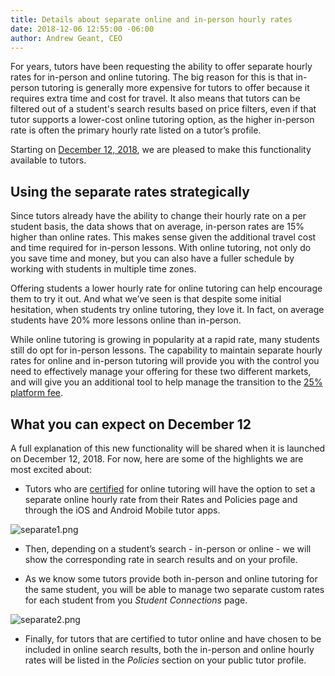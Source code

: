 ```yaml
---
title: Details about separate online and in-person hourly rates
date: 2018-12-06 12:55:00 -06:00
author: Andrew Geant, CEO
---
```


For years, tutors have been requesting the ability to offer separate hourly rates for in-person and online tutoring. The big reason for this is that in-person tutoring is generally more expensive for tutors to offer because it requires extra time and cost for travel. It also means that tutors can be filtered out of a student's search results based on price filters, even if that tutor supports a lower-cost online tutoring option, as the higher in-person rate is often the primary hourly rate listed on a tutor’s profile.  

Starting on [December 12, 2018](https://www.wyzant.com/blog/tutor/hourly-rate-support/), we are pleased to make this functionality available to tutors. 

## Using the separate rates strategically 

Since tutors already have the ability to change their hourly rate on a per student basis, the data shows that on average, in-person rates are 15% higher than online rates. This makes sense given the additional travel cost and time required for in-person lessons. With online tutoring, not only do you save time and money, but you can also have a fuller schedule by working with students in multiple time zones. 

Offering students a lower hourly rate for online tutoring can help encourage them to try it out. And what we’ve seen is that despite some initial hesitation, when students try online tutoring, they love it. In fact, on average students have 20% more lessons online than in-person.

While online tutoring is growing in popularity at a rapid rate, many students still do opt for in-person lessons. The capability to maintain separate hourly rates for online and in-person tutoring will provide you with the control you need to effectively manage your offering for these two different markets, and will give you an additional tool to help manage the transition to the [25% platform fee](http://www.wyzant.com/blog/tutor/platform-fee-changes/).

## What you can expect on December 12

A full explanation of this new functionality will be shared when it is launched on December 12, 2018. For now, here are some of the highlights we are most excited about: 

* Tutors who are [certified](https://www.wyzant.com/online/approval) for online tutoring will have the option to set a separate online hourly rate from their Rates and Policies page and through the iOS and Android Mobile tutor apps.

![separate1.png](/blog/uploads/separate1.png)

* Then, depending on a student’s search - in-person or online - we will show the corresponding rate in search results and on your profile.

* As we know some tutors provide both in-person and online tutoring for the same student, you will be able to manage two separate custom rates for each student from you *Student Connections* page.

![separate2.png](/blog/uploads/separate2.png)

* Finally, for tutors that are certified to tutor online and have chosen to be included in online search results, both the in-person and online hourly rates will be listed in the *Policies* section on your public tutor profile. 